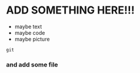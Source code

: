 # ADD SOMETHING HERE!!!
- maybe text
- maybe code
- maybe picture

```
git
```

### and add some file
